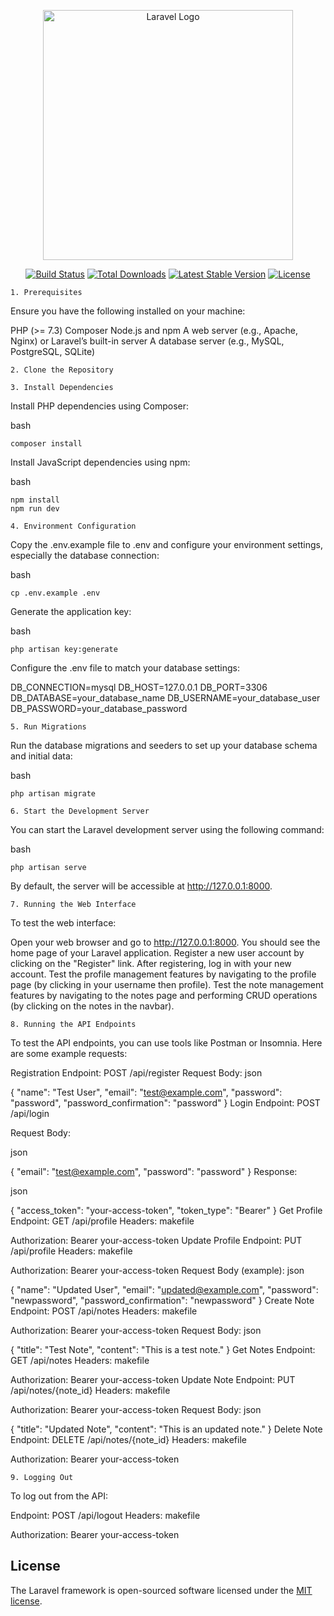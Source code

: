 <p align="center"><a href="https://laravel.com" target="_blank"><img src="https://raw.githubusercontent.com/laravel/art/master/logo-lockup/5%20SVG/2%20CMYK/1%20Full%20Color/laravel-logolockup-cmyk-red.svg" width="400" alt="Laravel Logo"></a></p>

<p align="center">
<a href="https://github.com/laravel/framework/actions"><img src="https://github.com/laravel/framework/workflows/tests/badge.svg" alt="Build Status"></a>
<a href="https://packagist.org/packages/laravel/framework"><img src="https://img.shields.io/packagist/dt/laravel/framework" alt="Total Downloads"></a>
<a href="https://packagist.org/packages/laravel/framework"><img src="https://img.shields.io/packagist/v/laravel/framework" alt="Latest Stable Version"></a>
<a href="https://packagist.org/packages/laravel/framework"><img src="https://img.shields.io/packagist/l/laravel/framework" alt="License"></a>
</p>

    1. Prerequisites
Ensure you have the following installed on your machine:

PHP (>= 7.3)
Composer
Node.js and npm
A web server (e.g., Apache, Nginx) or Laravel’s built-in server
A database server (e.g., MySQL, PostgreSQL, SQLite)

    2. Clone the Repository

    3. Install Dependencies

Install PHP dependencies using Composer:

bash

    composer install
Install JavaScript dependencies using npm:

bash

    npm install
    npm run dev

    4. Environment Configuration

Copy the .env.example file to .env and configure your environment settings, especially the database connection:

bash

    cp .env.example .env
Generate the application key:

bash

    php artisan key:generate
Configure the .env file to match your database settings:


DB_CONNECTION=mysql
DB_HOST=127.0.0.1
DB_PORT=3306
DB_DATABASE=your_database_name
DB_USERNAME=your_database_user
DB_PASSWORD=your_database_password

    5. Run Migrations
Run the database migrations and seeders to set up your database schema and initial data:

bash

    php artisan migrate

    6. Start the Development Server
You can start the Laravel development server using the following command:

bash

    php artisan serve

By default, the server will be accessible at http://127.0.0.1:8000.

    7. Running the Web Interface
To test the web interface:

Open your web browser and go to http://127.0.0.1:8000.
You should see the home page of your Laravel application.
Register a new user account by clicking on the "Register" link.
After registering, log in with your new account.
Test the profile management features by navigating to the profile page (by clicking in your username then profile).
Test the note management features by navigating to the notes page and performing CRUD operations (by clicking on the notes in the navbar).

    8. Running the API Endpoints
To test the API endpoints, you can use tools like Postman or Insomnia. Here are some example requests:

Registration
Endpoint: POST /api/register
Request Body:
json

{
  "name": "Test User",
  "email": "test@example.com",
  "password": "password",
  "password_confirmation": "password"
}
Login
Endpoint: POST /api/login

Request Body:

json

{
  "email": "test@example.com",
  "password": "password"
}
Response:

json

{
  "access_token": "your-access-token",
  "token_type": "Bearer"
}
Get Profile
Endpoint: GET /api/profile
Headers:
makefile

Authorization: Bearer your-access-token
Update Profile
Endpoint: PUT /api/profile
Headers:
makefile

Authorization: Bearer your-access-token
Request Body (example):
json

{
  "name": "Updated User",
  "email": "updated@example.com",
  "password": "newpassword",
  "password_confirmation": "newpassword"
}
Create Note
Endpoint: POST /api/notes
Headers:
makefile

Authorization: Bearer your-access-token
Request Body:
json

{
  "title": "Test Note",
  "content": "This is a test note."
}
Get Notes
Endpoint: GET /api/notes
Headers:
makefile

Authorization: Bearer your-access-token
Update Note
Endpoint: PUT /api/notes/{note_id}
Headers:
makefile

Authorization: Bearer your-access-token
Request Body:
json

{
  "title": "Updated Note",
  "content": "This is an updated note."
}
Delete Note
Endpoint: DELETE /api/notes/{note_id}
Headers:
makefile

Authorization: Bearer your-access-token

    9. Logging Out
To log out from the API:

Endpoint: POST /api/logout
Headers:
makefile

Authorization: Bearer your-access-token


## License

The Laravel framework is open-sourced software licensed under the [MIT license](https://opensource.org/licenses/MIT).
